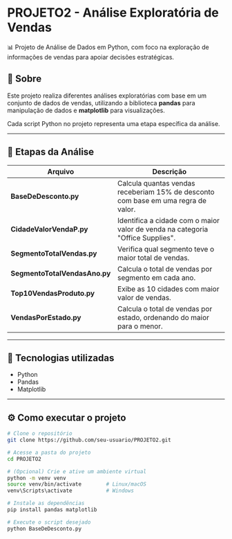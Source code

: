 # PROJETO2 - Análise Exploratória de Vendas

📊 Projeto de Análise de Dados em Python, com foco na exploração de informações de vendas para apoiar decisões estratégicas.

## 📁 Sobre

Este projeto realiza diferentes análises exploratórias com base em um conjunto de dados de vendas, utilizando a biblioteca **pandas** para manipulação de dados e **matplotlib** para visualizações.

Cada script Python no projeto representa uma etapa específica da análise.

---

## 🧪 Etapas da Análise

| Arquivo                       | Descrição                                                                         |
|-------------------------------|-----------------------------------------------------------------------------------|
| **BaseDeDesconto.py**         | Calcula quantas vendas receberiam 15% de desconto com base em uma regra de valor. |
| **CidadeValorVendaP.py**      | Identifica a cidade com o maior valor de venda na categoria "Office Supplies".    |
| **SegmentoTotalVendas.py**    | Verifica qual segmento teve o maior total de vendas.                              |
| **SegmentoTotalVendasAno.py** | Calcula o total de vendas por segmento em cada ano.                               |
| **Top10VendasProduto.py**     | Exibe as 10 cidades com maior valor de vendas.                                    |
| **VendasPorEstado.py**        | Calcula o total de vendas por estado, ordenando do maior para o menor.            |

---

## 🚀 Tecnologias utilizadas

- Python
- Pandas
- Matplotlib

---

## ⚙️ Como executar o projeto

```bash
# Clone o repositório
git clone https://github.com/seu-usuario/PROJETO2.git

# Acesse a pasta do projeto
cd PROJETO2

# (Opcional) Crie e ative um ambiente virtual
python -m venv venv
source venv/bin/activate        # Linux/macOS
venv\Scripts\activate           # Windows

# Instale as dependências
pip install pandas matplotlib

# Execute o script desejado
python BaseDeDesconto.py

